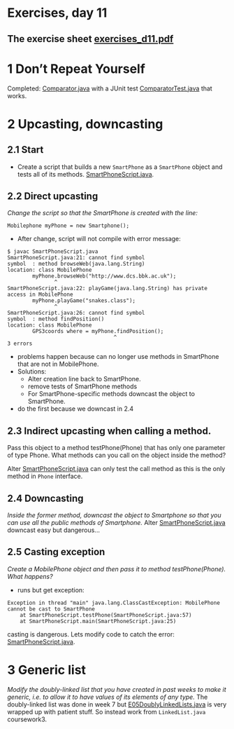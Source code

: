 # Exercises, day 11

## The exercise sheet [exercises_d11.pdf](exercises_d11.pdf) 

# 1 Don’t Repeat Yourself

Completed: [Comparator.java](src/comparator/Comparator.java) with a JUnit test 
[ComparatorTest.java](src/comparator/ComparatorTest.java) that works.

# 2 Upcasting, downcasting

## 2.1 Start

* Create a script that  builds a new `SmartPhone` as a `SmartPhone` object and tests all of its methods.  [SmartPhoneScript.java](src/[SmartPhoneScript.java).


## 2.2 Direct upcasting

*Change the script so that the SmartPhone is created with the line:*

````
Mobilephone myPhone = new Smartphone();

````

  * After change, script will not compile with error message:

````
$ javac SmartPhoneScript.java 
SmartPhoneScript.java:21: cannot find symbol
symbol  : method browseWeb(java.lang.String)
location: class MobilePhone
		myPhone.browseWeb("http://www.dcs.bbk.ac.uk");
		       ^
SmartPhoneScript.java:22: playGame(java.lang.String) has private access in MobilePhone
		myPhone.playGame("snakes.class");
		       ^
SmartPhoneScript.java:26: cannot find symbol
symbol  : method findPosition()
location: class MobilePhone
		GPS3coords where = myPhone.findPosition();
		                          ^
3 errors
````

  * problems happen because can no longer use methods in SmartPhone that are not in MobilePhone.
  * Solutions:
    * Alter creation line back to SmartPhone.
    * remove tests of SmartPhone methods
    * For SmartPhone-specific methods downcast the object to SmartPhone. 
  * do the first because we downcast in 2.4

## 2.3 Indirect upcasting when calling a method.

Pass this object to a method testPhone(Phone) that has only one parameter of type Phone. What methods can you call on the object inside the method?

Alter [SmartPhoneScript.java](src/SmartPhoneScript.java) can only test the call method as this is the only method in `Phone` interface.

## 2.4 Downcasting

*Inside the former method, downcast the object to Smartphone so that you can use all the public methods of
Smartphone.* Alter [SmartPhoneScript.java](src/SmartPhoneScript.java) downcast easy but dangerous...


## 2.5 Casting exception

*Create a MobilePhone object and then pass it to method testPhone(Phone). What happens?*

* runs but get exception:

````
Exception in thread "main" java.lang.ClassCastException: MobilePhone cannot be cast to SmartPhone
	at SmartPhoneScript.testPhone(SmartPhoneScript.java:57)
	at SmartPhoneScript.main(SmartPhoneScript.java:25)
````

casting is dangerous. Lets modify code to catch the error:  [SmartPhoneScript.java](src/SmartPhoneScript.java).

# 3 Generic list
*Modify the doubly-linked list that you have created in past weeks to make it generic, i.e. to allow it to have values
of its elements of any type.* The doubly-linked list was done in week 7 but [E05DoublyLinkedLists.java](../day07/E05DoublyLinkedLists.java)
is very wrapped up with patient stuff. So instead work from `LinkedList.java` coursework3.
